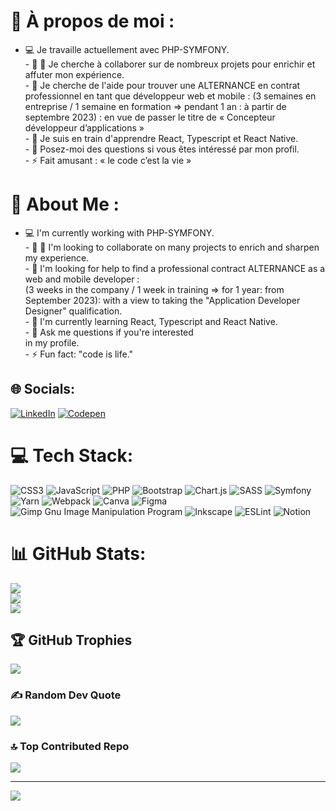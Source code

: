 # 💫 À propos de moi :
- 💻 Je travaille actuellement avec PHP-SYMFONY.  <br>- 🤜 🤛 Je cherche à collaborer sur de nombreux projets pour enrichir et affuter mon expérience. <br>- 🙏 Je cherche de l'aide pour trouver une ALTERNANCE en contrat professionnel en tant que développeur web et mobile : 
(3 semaines en entreprise / 1 semaine en formation => pendant 1 an : à partir de septembre 2023) : en vue de passer le titre de « Concepteur développeur d’applications »<br>- 🌱 Je suis en train d'apprendre React, Typescript et React Native. <br>- 💬 Posez-moi des questions si vous êtes intéressé
par mon profil.<br>- ⚡ Fait amusant : « le code c’est la vie »

# 💫 About Me :
- 💻 I'm currently working with PHP-SYMFONY. <br>- 🤜 🤛 I'm looking to collaborate on many projects to enrich and sharpen my experience. <br>- 🙏 I'm looking for help to find a professional contract ALTERNANCE as a web and mobile developer : <br>(3 weeks in the company / 1 week in training => for 1 year: from September 2023): with a view to taking the "Application Developer Designer" qualification.<br>- 🌱 I'm currently learning React, Typescript and React Native. <br>- 💬 Ask me questions if you're interested<br>in my profile.<br>- ⚡ Fun fact: "code is life."


## 🌐 Socials:
[![LinkedIn](https://img.shields.io/badge/LinkedIn-%230077B5.svg?logo=linkedin&logoColor=white)](https://linkedin.com/in/https://www.linkedin.com/in/baptistechasset/) [![Codepen](https://img.shields.io/badge/Codepen-000000?style=for-the-badge&logo=codepen&logoColor=white)](https://codepen.io/https://github.com/BlueEel) 

# 💻 Tech Stack:
![CSS3](https://img.shields.io/badge/css3-%231572B6.svg?style=plastic&logo=css3&logoColor=white) ![JavaScript](https://img.shields.io/badge/javascript-%23323330.svg?style=plastic&logo=javascript&logoColor=%23F7DF1E) ![PHP](https://img.shields.io/badge/php-%23777BB4.svg?style=plastic&logo=php&logoColor=white) ![Bootstrap](https://img.shields.io/badge/bootstrap-%23563D7C.svg?style=plastic&logo=bootstrap&logoColor=white) ![Chart.js](https://img.shields.io/badge/chart.js-F5788D.svg?style=plastic&logo=chart.js&logoColor=white) ![SASS](https://img.shields.io/badge/SASS-hotpink.svg?style=plastic&logo=SASS&logoColor=white) ![Symfony](https://img.shields.io/badge/symfony-%23000000.svg?style=plastic&logo=symfony&logoColor=white) ![Yarn](https://img.shields.io/badge/yarn-%232C8EBB.svg?style=plastic&logo=yarn&logoColor=white) ![Webpack](https://img.shields.io/badge/webpack-%238DD6F9.svg?style=plastic&logo=webpack&logoColor=black) ![Canva](https://img.shields.io/badge/Canva-%2300C4CC.svg?style=plastic&logo=Canva&logoColor=white) 	![Figma](https://img.shields.io/badge/figma-%23F24E1E.svg?style=plastic&logo=figma&logoColor=white) ![Gimp Gnu Image Manipulation Program](https://img.shields.io/badge/Gimp-657D8B?style=plastic&logo=gimp&logoColor=FFFFFF) ![Inkscape](https://img.shields.io/badge/Inkscape-e0e0e0?style=plastic&logo=inkscape&logoColor=080A13) ![ESLint](https://img.shields.io/badge/ESLint-4B3263?style=plastic&logo=eslint&logoColor=white) ![Notion](https://img.shields.io/badge/Notion-%23000000.svg?style=plastic&logo=notion&logoColor=white)
# 📊 GitHub Stats:
![](https://github-readme-stats.vercel.app/api?username=BlueEel&theme=tokyonight&hide_border=false&include_all_commits=false&count_private=false)<br/>
![](https://github-readme-streak-stats.herokuapp.com/?user=BlueEel&theme=tokyonight&hide_border=false)<br/>
![](https://github-readme-stats.vercel.app/api/top-langs/?username=BlueEel&theme=tokyonight&hide_border=false&include_all_commits=false&count_private=false&layout=compact)

## 🏆 GitHub Trophies
![](https://github-profile-trophy.vercel.app/?username=BlueEel&theme=radical&no-frame=false&no-bg=false&margin-w=4)

### ✍️ Random Dev Quote
![](https://quotes-github-readme.vercel.app/api?type=horizontal&theme=radical)

### 🔝 Top Contributed Repo
![](https://github-contributor-stats.vercel.app/api?username=BlueEel&limit=5&theme=tokyonight&combine_all_yearly_contributions=true)

---
[![](https://visitcount.itsvg.in/api?id=BlueEel&icon=0&color=1)](https://visitcount.itsvg.in)

<!-- Proudly created with GPRM ( https://gprm.itsvg.in ) -->
